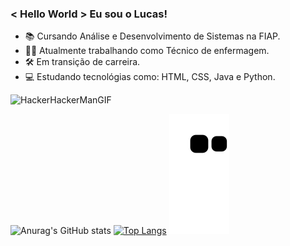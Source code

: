 ### < Hello World > Eu sou o Lucas!


- 📚 Cursando Análise e Desenvolvimento de Sistemas na FIAP.
- 👨‍⚕️ Atualmente trabalhando como Técnico de enfermagem.
- 🛠️ Em transição de carreira.
- 💻 Estudando tecnológias como: HTML, CSS, Java e Python.

![HackerHackerManGIF](https://user-images.githubusercontent.com/125519383/225487735-edb3097d-8a35-4704-81ea-ad69618d5f1e.gif)



![Anurag's GitHub stats](https://github-readme-stats.vercel.app/api?username=lucas-lap&show_icons=true&theme=chartreuse-dark)
[![Top Langs](https://github-readme-stats.vercel.app/api/top-langs/?username=lucas-lap&layout=compact&theme=chartreuse-dark)](https://github.com/lucas-lap/github-readme-stats)
![Snake animation](https://github.com/monicaquintal/monicaquintal/blob/output/github-contribution-grid-snake.svg)
